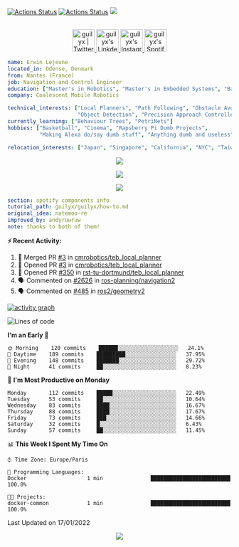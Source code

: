 [![Actions Status](https://github.com/guilyx/guilyx/workflows/wakatime-stats/badge.svg)](https://github.com/guilyx/guilyx/actions)
[![Actions Status](https://github.com/guilyx/guilyx/workflows/update-gh-activity/badge.svg)](https://github.com/guilyx/guilyx/actions)
![](https://visitor-badge.glitch.me/badge?page_id=guilyx.guilyx)

<p align="center">
<br/>
<a href="https://twitter.com/spida_rwin">
  <img alt="guilyx | Twitter" width="50px" src="https://user-images.githubusercontent.com/43545812/144034996-602b144a-16e1-41cc-99e7-c6040b20dcaf.png"/>
</a>
<a href="https://www.linkedin.com/in/erwinlejeune-lkn">
  <img alt="guilyx's LinkdeIN" width="50px" src="https://user-images.githubusercontent.com/43545812/144035037-0f415fc7-9f96-4517-a370-ccc6e78a714b.png" />
</a>
<a href="https://www.instagram.com/spid_erwin">
  <img alt="guilyx's Instagram" width="50px" src="https://user-images.githubusercontent.com/43545812/144035088-0dfb165f-8fe0-4d13-896c-876c29d2b128.png" />
</a>
<a href="https://open.spotify.com/user/11147618695?si=zZFn6uAGRLyoU02lsG50GA">
  <img alt="guilyx's Spotify" width="50px" src="https://user-images.githubusercontent.com/43545812/144035120-1ad5169b-91c7-4078-bef9-6a82c733f373.png" />
</a>
</p>

```yaml
name: Erwin Lejeune
located_in: Odense, Denmark
from: Nantes (France)
job: Navigation and Control Engineer
education: ["Master's in Robotics", "Master's in Embedded Systems", "Bachelor's in Electronics"]
company: Coalescent Mobile Robotics

technical_interests: ["Local Planners", "Path Following", "Obstacle Avoidance", 
                      "Object Detection", "Precision Approach Controllers", "SLAM"]
currently_learning: ["Behaviour Trees", "PetriNets"]
hobbies: ["Basketball", "Cinema", "Rapsberry Pi Dumb Projects",
          "Making Alexa do/say dumb stuff", "Anything dumb and useless"]

relocation_interests: ["Japan", "Singapore", "California", "NYC", "Taiwan"]
```

<p align="center">
  <img alig src="https://github-profile-trophy.vercel.app/?username=guilyx&column=6&rank=SSS,SS,S,AAA,AA,A,B,C" />
</p>

<p align="center">
  <a href="https://spotify-github-profile.vercel.app/api/view?uid=11147618695&redirect=true">
    <img src="https://spotify-github-profile.vercel.app/api/view?uid=11147618695&cover_image=true&theme=default&bar_color=e3e3e3&bar_color_cover=true">
  </a>
</p>

<p align="center">
  <img src="https://guilyx.vercel.app/api/top-played">
</p>
 
```yaml
section: spotify components info
tutorial_path: guilyx/guilyx/how-to.md
original_idea: natemoo-re
improved_by: andyruwruw
note: thanks to both of them!
```


**:zap: Recent Activity:**

<!--START_SECTION:activity-->
1. 🎉 Merged PR [#3](https://github.com/cmrobotics/teb_local_planner/pull/3) in [cmrobotics/teb_local_planner](https://github.com/cmrobotics/teb_local_planner)
2. 💪 Opened PR [#3](https://github.com/cmrobotics/teb_local_planner/pull/3) in [cmrobotics/teb_local_planner](https://github.com/cmrobotics/teb_local_planner)
3. 💪 Opened PR [#350](https://github.com/rst-tu-dortmund/teb_local_planner/pull/350) in [rst-tu-dortmund/teb_local_planner](https://github.com/rst-tu-dortmund/teb_local_planner)
4. 🗣 Commented on [#2626](https://github.com/ros-planning/navigation2/issues/2626) in [ros-planning/navigation2](https://github.com/ros-planning/navigation2)
5. 🗣 Commented on [#485](https://github.com/ros2/geometry2/issues/485) in [ros2/geometry2](https://github.com/ros2/geometry2)
<!--END_SECTION:activity-->

[![activity graph](https://activity-graph.herokuapp.com/graph?username=guilyx&custom_title=Erwin's%20activity%20graph&theme=github-light&hide_border=true)](https://github.com/ashutosh00710/github-readme-activity-graph)

<!--START_SECTION:waka-->
![Lines of code](https://img.shields.io/badge/From%20Hello%20World%20I%27ve%20Written-295%20Thousand%20lines%20of%20code-blue)

**I'm an Early 🐤** 

```text
🌞 Morning    120 commits    ██████░░░░░░░░░░░░░░░░░░░   24.1% 
🌆 Daytime    189 commits    █████████░░░░░░░░░░░░░░░░   37.95% 
🌃 Evening    148 commits    ███████░░░░░░░░░░░░░░░░░░   29.72% 
🌙 Night      41 commits     ██░░░░░░░░░░░░░░░░░░░░░░░   8.23%

```
📅 **I'm Most Productive on Monday** 

```text
Monday       112 commits    █████░░░░░░░░░░░░░░░░░░░░   22.49% 
Tuesday      53 commits     ██░░░░░░░░░░░░░░░░░░░░░░░   10.64% 
Wednesday    83 commits     ████░░░░░░░░░░░░░░░░░░░░░   16.67% 
Thursday     88 commits     ████░░░░░░░░░░░░░░░░░░░░░   17.67% 
Friday       73 commits     ███░░░░░░░░░░░░░░░░░░░░░░   14.66% 
Saturday     32 commits     █░░░░░░░░░░░░░░░░░░░░░░░░   6.43% 
Sunday       57 commits     ██░░░░░░░░░░░░░░░░░░░░░░░   11.45%

```


📊 **This Week I Spent My Time On** 

```text
⌚︎ Time Zone: Europe/Paris

💬 Programming Languages: 
Docker                   1 min               █████████████████████████   100.0%

🐱‍💻 Projects: 
docker-common            1 min               █████████████████████████   100.0%

```


 Last Updated on 17/01/2022
<!--END_SECTION:waka-->

<p align="center">
  <img src="https://capsule-render.vercel.app/api?type=waving&color=gradient&height=60&section=footer"/>
</p>
